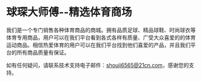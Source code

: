 # 球琛大师傅--精选体育商场

我们是一个专门销售各种体育商品的商城。拥有品质足球、精品球鞋、时尚球衣等体育专用商品，用户可以在我们平台看到各式各样有质量、广受大众喜爱的的体育运动商品。相信热爱体育的用户可以在我们平台找到他们喜爱的产品，并且我们平台的所有商品质量有保证。

如有任何疑问，请联系技术支持电子邮件：shouji6565@21cn.com，感谢您的支持。
